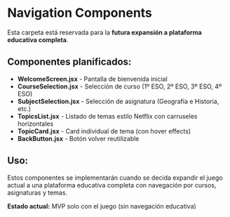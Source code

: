 # Navigation Components

Esta carpeta está reservada para la **futura expansión a plataforma educativa completa**.

## Componentes planificados:

- **WelcomeScreen.jsx** - Pantalla de bienvenida inicial
- **CourseSelection.jsx** - Selección de curso (1º ESO, 2º ESO, 3º ESO, 4º ESO)
- **SubjectSelection.jsx** - Selección de asignatura (Geografía e Historia, etc.)
- **TopicsList.jsx** - Listado de temas estilo Netflix con carruseles horizontales
- **TopicCard.jsx** - Card individual de tema (con hover effects)
- **BackButton.jsx** - Botón volver reutilizable

## Uso:

Estos componentes se implementarán cuando se decida expandir el juego actual a una plataforma educativa completa con navegación por cursos, asignaturas y temas.

**Estado actual:** MVP solo con el juego (sin navegación educativa)
